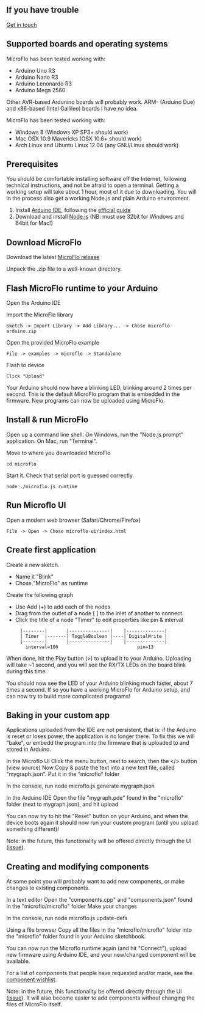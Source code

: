 If you have trouble
--------------------
[Get in touch](../README.md#contact)

Supported boards and operating systems
------------------------------

MicroFlo has been tested working with:
* Arduino Uno R3
* Arduino Nano R3
* Arduino Lenonardo R3
* Arduino Mega 2560

Other AVR-based Ardunino boards will probably work.
ARM- (Arduino Due) and x86-based (Intel Gallileo) boards I have no idea.

MicroFlo has been tested working with:
* Windows 8 (Windows XP SP3+ should work)
* Mac OSX 10.9 Mavericks (OSX 10.6+ should work)
* Arch Linux and Ubuntu Linux 12.04 (any GNU/Linux should work)

Prerequisites
-----------------
You should be comfortable installing software off the Internet, following technical instructions,
and not be afraid to open a terminal. Getting a working setup will take about 1 hour, most of it
due to downloading. You will in the process also get a working Node.js and plain Arduino environment.

1. Install [Arduino IDE](http://arduino.cc/en/Main/Software#toc2),
  following the [official guide](http://arduino.cc/en/Guide/HomePage)
2. Download and install [Node.js](http://nodejs.org/download/) (NB: must use 32bit for Windows and 64bit for Mac!)

Download MicroFlo
-----------------

Download the latest [MicroFlo release](https://github.com/jonnor/microflo/releases)

Unpack the .zip file to a well-known directory.


Flash MicroFlo runtime to your Arduino
-------------------------------------
Open the Arduino IDE

Import the MicroFlo library

    Sketch -> Import Library -> Add Library... -> Chose microflo-arduino.zip

Open the provided MicroFlo example

    File -> examples -> microflo -> Standalone

Flash to device

    Click "Upload"

Your Arduino should now have a blinking LED, blinking around 2 times per second.
This is the default MicroFlo program that is embedded in the firmware.
New programs can now be uploaded using MicroFlo.

Install & run MicroFlo
-----------------------

Open up a command line shell.
On Windows, run the "Node.js prompt" application. On Mac, run "Terminal".

Move to where you downloaded MicroFlo

    cd microflo

Start it. Check that serial port is guessed correctly.

    node ./microflo.js runtime


Run Microflo UI
--------------------

Open a modern web browser (Safari/Chrome/Firefox)

    File -> Open -> Chose microflo-ui/index.html

Create first application
------------------------

Create a new sketch.
* Name it "Blink"
* Chose "MicroFlo" as runtime

Create the following graph
* Use Add (+) to add each of the nodes
* Drag from the outlet of a node [ ] to the inlet of another to connect.
* Click the title of a node "Timer" to edit properties like pin & interval

```
     |--------|       |---------------|    |--------------|
     | Timer  |-------| ToggleBoolean |----| DigitalWrite |
     |--------|       |---------------|    |--------------|
       interval=100                             pin=13
```

When done, hit the Play button (>) to upload it to your Arduino. Uploading will take ~1 second,
and you will see the RX/TX LEDs on the board blink during this time.

You should now see the LED of your Arduino blinking much faster, about 7 times a second.
If so you have a working MicroFlo for Arduino setup, and can now try to build more complicated programs!

Baking in your custom app
-------------------------

Applications uploaded from the IDE are not persistent, that is: if the Arduino is reset or
loses power, the application is no longer there. To fix this we will "bake", or embedd
the program into the firmware that is uploaded to and stored in Arduino.

In the Microflo UI
    Click the menu button, next to search, then the </> button (view source)
    Now Copy & paste the text into a new text file, called "mygraph.json". Put it in the "microflo" folder

In the console, run
    node microflo.js generate mygraph.json

In the Arduino IDE
    Open the file "mygraph.pde" found in the "microflo" folder (next to mygraph.json), and hit upload

You can now try to hit the "Reset" button on your Arduino, and when the device
boots again it should now run your custom program (until you upload something different)!

Note: in the future, this functionality will be offered directly through the UI
([issue](https://github.com/jonnor/microflo/issues/20)).

Creating and modifying components
---------------------------------

At some point you will probably want to add new components, or make changes to existing components.

In a text editor
    Open the "components.cpp" and "components.json" found in the "microflo/microflo" folder
    Make your changes

In the console, run
    node microflo.js update-defs

Using a file browser
    Copy all the files in the "microflo/microflo" folder into the "microflo" folder found in your Arduino sketchbook.

You can now run the Microflo runtime again (and hit "Connect"), upload new firmware using Arduino IDE,
and your new/changed component will be available.

For a list of components that people have requested and/or made,
see the [component wishlist](https://github.com/jonnor/microflo/issues/11).

Note: in the future, this functionality be offered directly through the UI
([issue](https://github.com/jonnor/microflo/issues/21)).
It will also become easier to add components without changing the files of MicroFlo itself.
